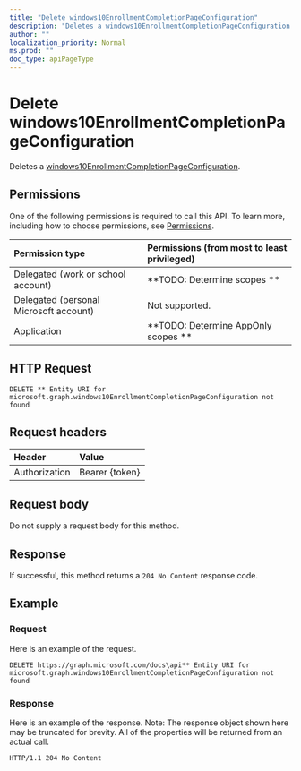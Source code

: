 ```yaml
---
title: "Delete windows10EnrollmentCompletionPageConfiguration"
description: "Deletes a windows10EnrollmentCompletionPageConfiguration."
author: ""
localization_priority: Normal
ms.prod: ""
doc_type: apiPageType
---
```


# Delete windows10EnrollmentCompletionPageConfiguration

Deletes a [windows10EnrollmentCompletionPageConfiguration](../resources/windows10enrollmentcompletionpageconfiguration.md).

## Permissions
One of the following permissions is required to call this API. To learn more, including how to choose permissions, see [Permissions](/concepts/permissions-reference.md).

|Permission type|Permissions (from most to least privileged)|
|:---|:---|
|Delegated (work or school account)|**TODO: Determine scopes **|
|Delegated (personal Microsoft account)|Not supported.|
|Application|**TODO: Determine AppOnly scopes **|

## HTTP Request
<!-- {
  "blockType": "ignored"
}
-->
``` http
DELETE ** Entity URI for microsoft.graph.windows10EnrollmentCompletionPageConfiguration not found
```

## Request headers
|Header|Value|
|:---|:---|
|Authorization|Bearer {token}|

## Request body
Do not supply a request body for this method.

## Response
If successful, this method returns a `204 No Content` response code.

## Example

### Request
Here is an example of the request.
<!-- {
  "blockType": "request",
  "name": "delete_windows10enrollmentcompletionpageconfiguration"
}
-->
``` http
DELETE https://graph.microsoft.com/docs\api** Entity URI for microsoft.graph.windows10EnrollmentCompletionPageConfiguration not found
```

### Response
Here is an example of the response. Note: The response object shown here may be truncated for brevity. All of the properties will be returned from an actual call.
<!-- {
  "blockType": "response",
  "truncated": true
}
-->
``` http
HTTP/1.1 204 No Content
```

